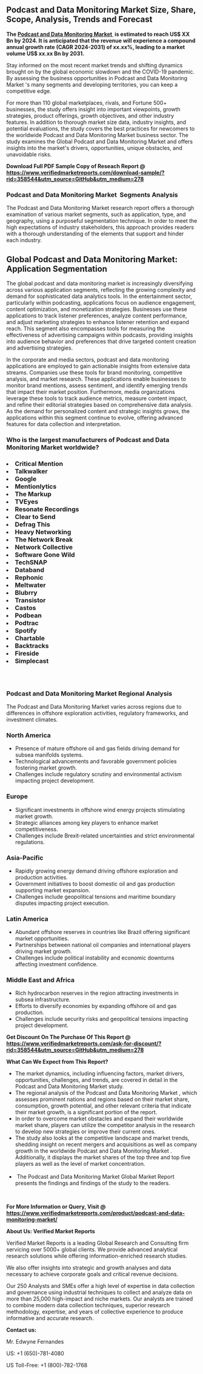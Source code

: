<h2><strong>Podcast and Data Monitoring Market Size, Share, Scope, Analysis, Trends and Forecast</strong></h2><p><strong>The&nbsp;<a href="https://www.verifiedmarketreports.com/download-sample/?rid=358544&utm_source=GitHub&utm_medium=278" target="_blank">Podcast and Data Monitoring Market </a>&nbsp;is estimated to reach US$ XX Bn by 2024. It is anticipated that the revenue will experience a compound annual growth rate (CAGR 2024-2031) of xx.xx%, leading to a market volume US$ xx.xx Bn by 2031.</strong></p><p>Stay informed on the most recent market trends and shifting dynamics brought on by the global economic slowdown and the COVID-19 pandemic. By assessing the business opportunities in Podcast and Data Monitoring Market 's many segments and developing territories, you can keep a competitive edge.</p><p>For more than 110 global marketplaces, rivals, and Fortune 500+ businesses, the study offers insight into important viewpoints, growth strategies, product offerings, growth objectives, and other industry features. In addition to thorough market size data, industry insights, and potential evaluations, the study covers the best practices for newcomers to the worldwide Podcast and Data Monitoring Market business sector. The study examines the Global Podcast and Data Monitoring Market and offers insights into the market's drivers, opportunities, unique obstacles, and unavoidable risks.</p><p id="" class=""><strong>Download Full PDF Sample Copy of Reseach Report @ <a href="https://www.verifiedmarketreports.com/download-sample/?rid=358544&utm_source=GitHub&utm_medium=278" target="_blank">https://www.verifiedmarketreports.com/download-sample/?rid=358544&utm_source=GitHub&utm_medium=278</a></strong></p><h3>Podcast and Data Monitoring Market &nbsp;Segments Analysis</h3><p>The Podcast and Data Monitoring Market research report offers a thorough examination of various market segments, such as application, type, and geography, using a purposeful segmentation technique. In order to meet the high expectations of industry stakeholders, this approach provides readers with a thorough understanding of the elements that support and hinder each industry.<br /> <h2>Global Podcast and Data Monitoring Market: Application Segmentation</h2><p>The global podcast and data monitoring market is increasingly diversifying across various application segments, reflecting the growing complexity and demand for sophisticated data analytics tools. In the entertainment sector, particularly within podcasting, applications focus on audience engagement, content optimization, and monetization strategies. Businesses use these applications to track listener preferences, analyze content performance, and adjust marketing strategies to enhance listener retention and expand reach. This segment also encompasses tools for measuring the effectiveness of advertising campaigns within podcasts, providing insights into audience behavior and preferences that drive targeted content creation and advertising strategies.</p><p>In the corporate and media sectors, podcast and data monitoring applications are employed to gain actionable insights from extensive data streams. Companies use these tools for brand monitoring, competitive analysis, and market research. These applications enable businesses to monitor brand mentions, assess sentiment, and identify emerging trends that impact their market position. Furthermore, media organizations leverage these tools to track audience metrics, measure content impact, and refine their editorial strategies based on comprehensive data analysis. As the demand for personalized content and strategic insights grows, the applications within this segment continue to evolve, offering advanced features for data collection and interpretation.</p></p><h3 id="" class="">Who is the largest manufacturers of&nbsp;Podcast and Data Monitoring Market worldwide?</h3><h3 class=""></Li><Li>Critical Mention</Li><Li> Talkwalker</Li><Li> Google</Li><Li> Mentionlytics</Li><Li> The Markup</Li><Li> TVEyes</Li><Li> Resonate Recordings</Li><Li> Clear to Send</Li><Li> Defrag This</Li><Li> Heavy Networking</Li><Li> The Network Break</Li><Li> Network Collective</Li><Li> Software Gone Wild</Li><Li> TechSNAP</Li><Li> Databand</Li><Li> Rephonic</Li><Li> Meltwater</Li><Li> Blubrry</Li><Li> Transistor</Li><Li> Castos</Li><Li> Podbean</Li><Li> Podtrac</Li><Li> Spotify</Li><Li> Chartable</Li><Li> Backtracks</Li><Li> Fireside</Li><Li> Simplecast</h3><h3 id="" class="">&nbsp;</h3><h3 id="" class="">Podcast and Data Monitoring Market Regional Analysis</h3><p id="" class="">The Podcast and Data Monitoring Market varies across regions due to differences in offshore exploration activities, regulatory frameworks, and investment climates.</p><h3 id="" class="">North America</h3><ul><li>Presence of mature offshore oil and gas fields driving demand for subsea manifolds systems.</li><li>Technological advancements and favorable government policies fostering market growth.</li><li>Challenges include regulatory scrutiny and environmental activism impacting project development.</li></ul><h3 id="" class="">Europe</h3><ul><li>Significant investments in offshore wind energy projects stimulating market growth.</li><li>Strategic alliances among key players to enhance market competitiveness.</li><li>Challenges include Brexit-related uncertainties and strict environmental regulations.</li></ul><h3 id="" class="">Asia-Pacific</h3><ul><li>Rapidly growing energy demand driving offshore exploration and production activities.</li><li>Government initiatives to boost domestic oil and gas production supporting market expansion.</li><li>Challenges include geopolitical tensions and maritime boundary disputes impacting project execution.</li></ul><h3 id="" class="">Latin America</h3><ul><li>Abundant offshore reserves in countries like Brazil offering significant market opportunities.</li><li>Partnerships between national oil companies and international players driving market growth.</li><li>Challenges include political instability and economic downturns affecting investment confidence.</li></ul><h3 id="" class="">Middle East and Africa</h3><ul><li>Rich hydrocarbon reserves in the region attracting investments in subsea infrastructure.</li><li>Efforts to diversify economies by expanding offshore oil and gas production.</li><li>Challenges include security risks and geopolitical tensions impacting project development.</li></ul><p id="" class=""><strong>Get Discount On The Purchase Of This Report @ <a href="https://www.verifiedmarketreports.com/ask-for-discount/?rid=358544&utm_source=GitHub&utm_medium=278" target="_blank">https://www.verifiedmarketreports.com/ask-for-discount/?rid=358544&utm_source=GitHub&utm_medium=278</a></strong></p><p><strong>What Can We Expect from This Report?</strong></p><ul><li>The market dynamics, including influencing factors, market drivers, opportunities, challenges, and trends, are covered in detail in the Podcast and Data Monitoring Market study.<br /> </li><li>The regional analysis of the Podcast and Data Monitoring Market , which assesses prominent nations and regions based on their market share, consumption, growth potential, and other relevant criteria that indicate their market growth, is a significant portion of the report.<br /> </li><li>In order to overcome market obstacles and expand their worldwide market share, players can utilize the competitor analysis in the research to develop new strategies or improve their current ones.<br /> </li><li>The study also looks at the competitive landscape and market trends, shedding insight on recent mergers and acquisitions as well as company growth in the worldwide Podcast and Data Monitoring Market . Additionally, it displays the market shares of the top three and top five players as well as the level of market concentration.<br /><br /></li><li>&nbsp;The Podcast and Data Monitoring Market Global Market Report presents the findings and findings of the study to the readers.</li></ul><p id="" class="">&nbsp;</p><p id="" class=""><strong>For More Information or Query, Visit @ <a href="https://www.verifiedmarketreports.com/product/podcast-and-data-monitoring-market/" target="_blank">https://www.verifiedmarketreports.com/product/podcast-and-data-monitoring-market/</a></strong></p><p id="" class=""><strong>About Us: Verified Market Reports</strong></p><p id="" class="">Verified Market Reports is a leading Global Research and Consulting firm servicing over 5000+ global clients. We provide advanced analytical research solutions while offering information-enriched research studies.</p><p id="" class="">We also offer insights into strategic and growth analyses and data necessary to achieve corporate goals and critical revenue decisions.</p><p id="" class="">Our 250 Analysts and SMEs offer a high level of expertise in data collection and governance using industrial techniques to collect and analyze data on more than 25,000 high-impact and niche markets. Our analysts are trained to combine modern data collection techniques, superior research methodology, expertise, and years of collective experience to produce informative and accurate research.</p><p id="" class=""><strong>Contact us:</strong></p><p id="" class="">Mr. Edwyne Fernandes</p><p id="" class="">US: +1 (650)-781-4080</p><p id="" class="">US Toll-Free: +1 (800)-782-1768</p>
